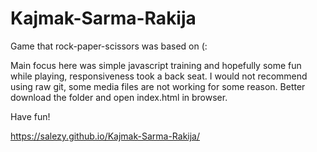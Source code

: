 # Kajmak-Sarma-Rakija
Game that rock-paper-scissors was based on (:

Main focus here was simple javascript training and hopefully some fun while playing, responsiveness took a back seat.
I would not recommend using raw git, some media files are not working for some reason.
Better download the folder and open index.html in browser.

Have fun!

https://salezy.github.io/Kajmak-Sarma-Rakija/
